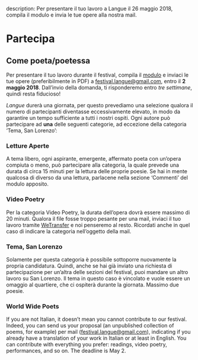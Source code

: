 description: Per presentare il tuo lavoro a Langue il 26 maggio 2018, compila il modulo e invia le tue opere alla nostra mail.

<h1 class="main-title">Partecipa</h1>

<h2 id="come-poeta-poetessa">Come poeta/poetessa</h2>

Per presentare il tuo lavoro durante il festival, compila il <a target="_blank" href="download/modulo_partecipanti.docx">modulo</a> e inviaci le tue opere (preferibilmente in PDF) a <festival.langue@gmail.com>, entro il **2 maggio 2018**.
Dall’invio della domanda, ti risponderemo entro *tre settimane*, quindi resta fiducioso!

*Langue* durerà una giornata, per questo prevediamo una selezione qualora il numero di partecipanti diventasse eccessivamente elevato, in modo da garantire un tempo sufficiente a tutti i nostri ospiti. Ogni autore può partecipare ad **una** delle seguenti categorie, ad eccezione della categoria ‘Tema, San Lorenzo’:

### Letture Aperte
A tema libero, ogni aspirante, emergente, affermato poeta con un’opera compiuta o meno, può partecipare alla categoria, la quale prevede una durata di circa 15 minuti per la lettura delle proprie poesie. Se hai in mente qualcosa di diverso da una lettura, parlacene nella sezione ‘Commenti’ del modulo apposito.

### Video Poetry
Per la categoria Video Poetry, la durata dell’opera dovrà essere massimo di 20 minuti. Qualora il file fosse troppo pesante per una mail, inviaci il tuo lavoro tramite <a target="_blank" href="https://wetransfer.com">WeTransfer</a> e noi penseremo al resto. Ricordati anche in quel caso di indicare la categoria nell’oggetto della mail.

### Tema, San Lorenzo
Solamente per questa categoria è possibile sottoporre nuovamente la propria candidatura. Quindi, anche se hai già inviato una richiesta di partecipazione per un’altra delle sezioni del festival, puoi mandare un altro lavoro su San Lorenzo. Il tema in questo caso è vincolato e vuole essere un omaggio al quartiere, che ci ospiterà durante la giornata. Massimo due poesie.

### World Wide Poets
If you are not Italian, it doesn’t mean you cannot contribute to our festival. Indeed, you can send us your proposal (an unpublished collection of poems, for example) per mail (<festival.langue@gmail.com>), indicating if you already have a translation of your work in Italian or at least in English. You can contribute with everything you prefer: readings, video poetry, performances, and so on. The deadline is May 2.
